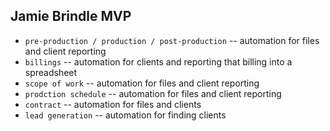 ## Jamie Brindle MVP

- `pre-production / production / post-production` -- automation for files and client reporting
- `billings` -- automation for clients and reporting that billing into a spreadsheet
- `scope of work` -- automation for files and client reporting
- `prodction schedule` -- automation for files and client reporting
- `contract` -- automation for files and clients
- `lead generation` -- automation for finding clients
